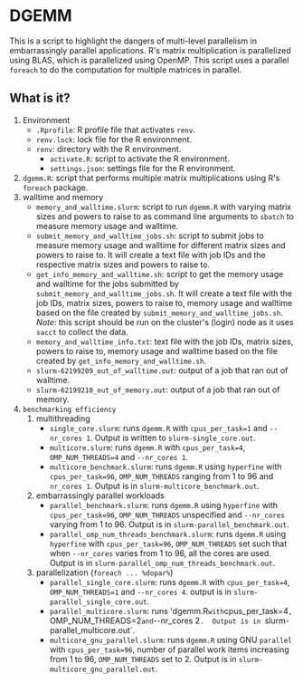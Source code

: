 # DGEMM

This is a script to highlight the dangers of multi-level parallelism in
embarrassingly parallel applications. R's matrix multiplication is parallelized
using BLAS, which is parallelized using OpenMP. This script uses a parallel
`foreach` to do the computation for multiple matrices in parallel.


## What is it?

1. Environment
    - `.Rprofile`: R profile file that activates `renv`.
    - `renv.lock`: lock file for the R environment.
    - `renv`: directory with the R environment.
      - `activate.R`: script to activate the R environment.
      - `settings.json`: settings file for the R environment.
1. `dgemm.R`: script that performs multiple matrix multiplications using R's
   `foreach` package.
1. walltime and memory
   - `memory_and_walltime.slurm`: script to run `dgemm.R` with varying matrix
     sizes and powers to raise to as command line arguments to `sbatch` to
     measure memory usage and walltime.
   - `submit_memory_and_walltime_jobs.sh`: script to submit jobs to measure
     memory usage and walltime for different matrix sizes and powers to raise
     to.  It will create a text file with job IDs and the respective matrix
     sizes and powers to raise to.
   - `get_info_memory_and_walltime.sh`: script to get the memory usage and
     walltime for the jobs submitted by `submit_memory_and_walltime_jobs.sh`.
     It will create a text file with the job IDs, matrix sizes, powers to raise
     to, memory usage and walltime based on the file created by
     `submit_memory_and_walltime_jobs.sh`.  *Note*: this script should be run
     on the cluster's (login) node as it uses `sacct` to collect the data.
   - `memory_and_walltime_info.txt`: text file with the job IDs, matrix sizes,
     powers to raise to, memory usage and walltime based on the file created by
     `get_info_memory_and_walltime.sh`.
   - `slurm-62199209_out_of_walltime.out`: output of a job that ran out of
     walltime.
   - `slurm-62199210_out_of_memory.out`: output of a job that ran out of
     memory.
1. `benchmarking efficiency`
   1. multithreading
      - `single_core.slurm`: runs `dgemm.R` with `cpus_per_task=1` and
        `--nr_cores 1`.  Output is written to `slurm-single_core.out`.
      - `multicore.slurm`: runs `dgemm.R` with `cpus_per_task=4`,
        `OMP_NUM_THREADS=4` and `--nr_cores 1`.
      - `multicore_benchmark.slurm`: runs `dgemm.R` using `hyperfine` with
        `cpus_per_task=96`, `OMP_NUM_THREADS` ranging from 1 to 96 and
        `nr_cores 1`.  Output is in `slurm-multicore_benchmark.out`.
   1. embarrassingly parallel workloads
      - `parallel_benchmark.slurm`: runs `dgemm.R` using `hyperfine` with
        `cpus_per_task=96`, `OMP_NUM_THREADS` unspecified and `--nr_cores`
        varying from 1 to 96.  Output is in `slurm-parallel_benchmark.out`.
      - `parallel_omp_num_threads_benchmark.slurm`: runs `dgemm.R` using
        `hyperfine` with `cpus_per_task=96`, `OMP_NUM_THREADS` set such that
        when `--nr_cores` varies from 1 to 96, all the cores are used. Output
        is in `slurm-parallel_omp_num_threads_benchmark.out`.
   1. parallelization (`foreach ... %dopar%`)
      - `parallel_single_core.slurm`: runs `dgemm.R` with `cpus_per_task=4`,
        `OMP_NUM_THREADS=1` and `--nr_cores 4`.  output is in
        `slurm-parallel_single_core.out`.
      - `parallel_multicore.slurm`: runs 'dgemm.R` with `cpus_per_task=4`,
        `OMP_NUM_THREADS=2` and `--nr_cores 2`.  Output is in
        `slurm-parallel_multicore.out`.
      - `multicore_gnu_parallel.slurm`: runs `dgemm.R` using GNU `parallel`
        with `cpus_per_task=96`, number of parallel work items increasing from
        1 to 96, `OMP_NUM_THREADS` set to 2. Output is in
        `slurm-multicore_gnu_parallel.out`.
